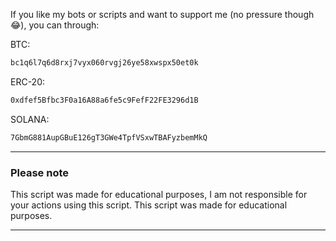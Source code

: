 If you like my bots or scripts and want to support me (no pressure though 😂), you can through:

BTC:
```bash
bc1q6l7q6d8rxj7vyx060rvgj26ye58xwspx50et0k
```
ERC-20:
```bash
0xdfef5Bfbc3F0a16A88a6fe5c9FefF22FE3296d1B
```
SOLANA:
```bash
7GbmG881AupGBuE126gT3GWe4TpfVSxwTBAFyzbemMkQ
```

---------------------------------------
### Please note

This script was made for educational purposes, I am not responsible for your actions using this script. This script was made for educational purposes.

---------------------------------------
